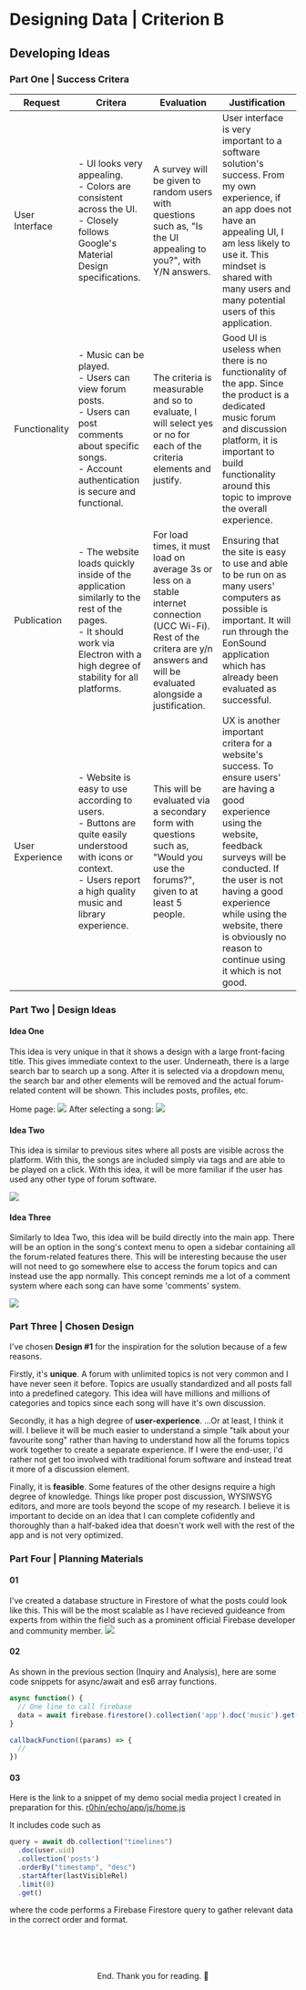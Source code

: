 # Designing Data | Criterion B
## Developing Ideas
### Part One | Success Critera

| Request| Critera | Evaluation | Justification |
| - | - | - | - | 
| User Interface | - UI looks very appealing.<br>- Colors are consistent across the UI.<br>- Closely follows Google's Material Design specifications.  | A survey will be given to random users with questions such as, "Is the UI appealing to you?", with Y/N answers. | User interface is very important to a software solution's success. From my own experience, if an app does not have an appealing UI, I am less likely to use it. This mindset is shared with many users and many potential users of this application. |
| Functionality | - Music can be played.<br> - Users can view forum posts.<br>- Users can post comments about specific songs.<br>- Account authentication is secure and functional. | The criteria is measurable and so to evaluate, I will select yes or no for each of the criteria elements and justify. | Good UI is useless when there is no functionality of the app. Since the product is a dedicated music forum and discussion platform, it is important to build functionality around this topic to improve the overall experience. |
| Publication | - The website loads quickly inside of the application similarly to the rest of the pages. <br>- It should work via Electron with a high degree of stability for all platforms. | For load times, it must load on average 3s or less on a stable internet connection (UCC Wi-Fi). Rest of the critera are y/n answers and will be evaluated alongside a justification.| Ensuring that the site is easy to use and able to be run on as many users' computers as possible is important. It will run through the EonSound application which has already been evaluated as successful. |
| User Experience | - Website is easy to use according to users. <br>- Buttons are quite easily understood with icons or context. <br>- Users report a high quality music and library experience. | This will be evaluated via a secondary form with questions such as, "Would you use the forums?", given to at least 5 people.| UX is another important critera for a website's success. To ensure users' are having a good experience using the website, feedback surveys will be conducted. If the user is not having a good experience while using the website, there is obviously no reason to continue using it which is not good. |

### Part Two | Design Ideas
#### Idea One
This idea is very unique in that it shows a design with a large front-facing title. This gives immediate context to the user. Underneath, there is a large search bar to search up a song. After it is selected via a dropdown menu, the search bar and other elements will be removed and the actual forum-related content will be shown. This includes posts, profiles, etc. 

Home page:
![](assets/screenshots/2021-02-20-20-02-19.png)
After selecting a song:
![](assets/screenshots/2021-02-20-20-09-30.png)

#### Idea Two
This idea is similar to previous sites where all posts are visible across the platform. With this, the songs are included simply via tags and are able to be played on a click. With this idea, it will be more familiar if the user has used any other type of forum software.

![](assets/screenshots/2021-02-20-20-12-41.png)

#### Idea Three
Similarly to Idea Two, this idea will be build directly into the main app. There will be an option in the song's context menu to open a sidebar containing all the forum-related features there. This will be interesting because the user will not need to go somewhere else to access the forum topics and can instead use the app normally. This concept reminds me a lot of a comment system where each song can have some 'comments' system.

![](assets/screenshots/2021-02-20-20-17-06.png)

### Part Three | Chosen Design
<p>I've chosen <b>Design #1</b> for the inspiration for the solution because of a few reasons.</p>
<p>
Firstly, it's <b>unique</b>. A forum with unlimited topics is not very common and I have never seen it before. Topics are usually standardized and all posts fall into a predefined category. This idea will have millions and millions of categories and topics since each song will have it's own discussion.
</p>
<p>Secondly, it has a high degree of <b>user-experience</b>. ...Or at least, I think it will. I believe it will be much easier to understand a simple "talk about your favourite song" rather than having to understand how all the forums topics work together to create a separate experience. If I were the end-user, i'd rather not get too involved with traditional forum software and instead treat it more of a discussion element.</p>
<p>Finally, it is <b>feasible</b>. Some features of the other designs require a high degree of knowledge. Things like proper post discussion, WYSIWSYG editors, and more are tools beyond the scope of my research. I believe it is important to decide on an idea that I can complete cofidently and thoroughly than a half-baked idea that doesn't work well with the rest of the app and is not very optimized.</p>

### Part Four | Planning Materials

#### 01
I've created a database structure in Firestore of what the posts could look like this. This will be the most scalable as I have recieved guideance from experts from within the field such as a prominent official Firebase developer and community member.
![](assets/screenshots/2021-02-19-00-55-27.png)

#### 02
As shown in the previous section (Inquiry and Analysis), here are some code snippets for async/await and es6 array functions.
```javascript
async function() {
  // One line to call firebase
  data = await firebase.firestore().collection('app').doc('music').get()
}
```
```javascript
callbackFunction((params) => {
  //
})
```

#### 03
Here is the link to a snippet of my demo social media project I created in preparation for this. <a target="_blank" href="https://raw.githubusercontent.com/r0hin/echo/master/app/js/home.js">r0hin/echo/app/js/home.js</a>

It includes code such as 

```javascript
query = await db.collection("timelines")
  .doc(user.uid)
  .collection('posts')
  .orderBy("timestamp", "desc")
  .startAfter(lastVisibleRel)
  .limit(8)
  .get()
```

where the code performs a Firebase Firestore query to gather relevant data in the correct order and format. 




<center>
<br><br><br><br>
End. Thank you for reading. 🌴
</center>
